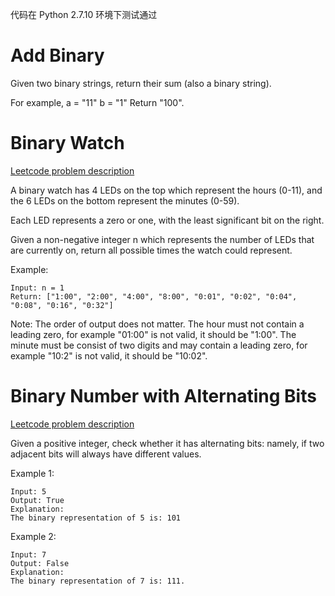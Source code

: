代码在 Python 2.7.10 环境下测试通过

# Add Binary

Given two binary strings, return their sum (also a binary string).

For example,
a = "11"
b = "1"
Return "100".

# Binary Watch

[Leetcode problem description](https://leetcode.com/problems/binary-watch/description/)

A binary watch has 4 LEDs on the top which represent the hours (0-11), and the 6 LEDs on the bottom represent the minutes (0-59).

Each LED represents a zero or one, with the least significant bit on the right.

Given a non-negative integer n which represents the number of LEDs that are currently on, return all possible times the watch could represent.

Example:

```
Input: n = 1
Return: ["1:00", "2:00", "4:00", "8:00", "0:01", "0:02", "0:04", "0:08", "0:16", "0:32"]
```

Note:
The order of output does not matter.
The hour must not contain a leading zero, for example "01:00" is not valid, it should be "1:00".
The minute must be consist of two digits and may contain a leading zero, for example "10:2" is not valid, it should be "10:02".

# Binary Number with Alternating Bits

[Leetcode problem description](https://leetcode.com/problems/binary-number-with-alternating-bits/description/)

Given a positive integer, check whether it has alternating bits: namely, if two adjacent bits will always have different values.

Example 1:

```
Input: 5
Output: True
Explanation:
The binary representation of 5 is: 101
```

Example 2:

```
Input: 7
Output: False
Explanation:
The binary representation of 7 is: 111.
```
